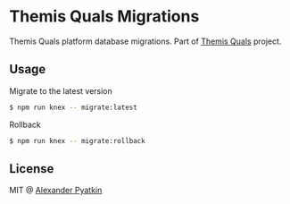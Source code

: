 # Themis Quals Migrations
Themis Quals platform database migrations. Part of [Themis Quals](https://github.com/themis-project/themis-quals) project.

## Usage

Migrate to the latest version

```sh
$ npm run knex -- migrate:latest
```

Rollback

```sh
$ npm run knex -- migrate:rollback
```

## License
MIT @ [Alexander Pyatkin](https://github.com/aspyatkin)
